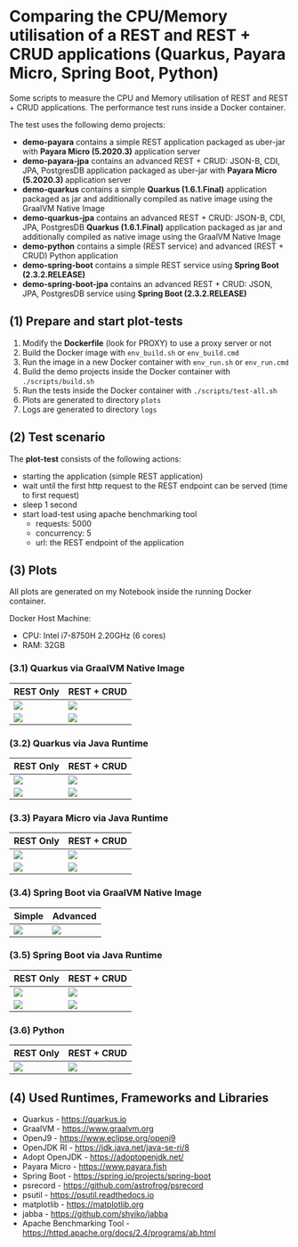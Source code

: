 # Comparing the CPU/Memory utilisation of a REST and REST + CRUD applications (Quarkus, Payara Micro, Spring Boot, Python)

Some scripts to measure the CPU and Memory utilisation of REST and REST + CRUD applications.
The performance test runs inside a Docker container.

The test uses the following demo projects:

* **demo-payara** contains a simple REST application packaged as uber-jar with **Payara Micro (5.2020.3)** application server
* **demo-payara-jpa** contains an advanced REST + CRUD: JSON-B, CDI, JPA, PostgresDB application packaged as uber-jar with **Payara Micro (5.2020.3)** application server
* **demo-quarkus** contains a simple **Quarkus (1.6.1.Final)** application packaged as jar and additionally compiled as native image using the GraalVM Native Image
* **demo-quarkus-jpa** contains an advanced REST + CRUD: JSON-B, CDI, JPA, PostgresDB **Quarkus (1.6.1.Final)** application packaged as jar and additionally compiled as native image using the GraalVM Native Image
* **demo-python** contains a simple (REST service) and advanced (REST + CRUD) Python application
* **demo-spring-boot** contains a simple REST service using **Spring Boot (2.3.2.RELEASE)**
* **demo-spring-boot-jpa** contains an advanced REST + CRUD: JSON, JPA, PostgresDB service using **Spring Boot (2.3.2.RELEASE)**

## **(1) Prepare and start plot-tests**

1) Modify the **Dockerfile** (look for PROXY) to use a proxy server or not
2) Build the Docker image with ```env_build.sh``` or ```env_build.cmd```
3) Run the image in a new Docker container with ```env_run.sh``` or ```env_run.cmd```
4) Build the demo projects inside the Docker container with ```./scripts/build.sh```
5) Run the tests inside the Docker container with ```./scripts/test-all.sh```
6) Plots are generated to directory ```plots```
7) Logs are generated to directory ```logs```

## **(2) Test scenario**

The **plot-test** consists of the following actions:

* starting the application (simple REST application)
* wait until the first http request to the REST endpoint can be served (time to first request)
* sleep 1 second
* start load-test using apache benchmarking tool
  * requests: 5000
  * concurrency: 5
  * url: the REST endpoint of the application

## **(3) Plots**

All plots are generated on my Notebook inside the running Docker container.

Docker Host Machine:

* CPU: Intel i7-8750H 2.20GHz (6 cores)
* RAM: 32GB

### **(3.1) Quarkus via GraalVM Native Image**

| REST Only                               | REST + CRUD                               |
| ------------------------------------ | -------------------------------------- |
| ![](plots/quarkus-native-simple-ce.png) | ![](plots/quarkus-native-advanced-ce.png) |
| ![](plots/quarkus-native-simple-ee.png) | ![](plots/quarkus-native-advanced-ee.png) |

### **(3.2) Quarkus via Java Runtime**

| REST Only                                         | REST + CRUD                                         |
| ---------------------------------------------- | ------------------------------------------------ |
| ![](plots/quarkus-java-simple-graalvm-ce@20.1.0-java11.png) | ![](plots/quarkus-java-advanced-graalvm-ce@20.1.0-java11.png) |
| ![](plots/quarkus-java-simple-graalvm-ee@20.1.0-java11.png) | ![](plots/quarkus-java-advanced-graalvm-ee@20.1.0-java11.png) |

### **(3.3) Payara Micro via Java Runtime**

| REST Only                                         | REST + CRUD                                         |
| ---------------------------------------------- | ------------------------------------------------ |
| ![](plots/payara-micro-simple-graalvm-ce@20.1.0-java11.png) | ![](plots/payara-micro-advanced-graalvm-ce@20.1.0-java11.png) |
| ![](plots/payara-micro-simple-graalvm-ee@20.1.0-java11.png) | ![](plots/payara-micro-advanced-graalvm-ee@20.1.0-java11.png) |

### **(3.4) Spring Boot via GraalVM Native Image**

| Simple                                        | Advanced                                        |
| --------------------------------------------- | ----------------------------------------------- |
| ![](plots/spring-boot-native-simple-ce.png) | ![](plots/spring-boot-native-advanced-ce.png) |

### **(3.5) Spring Boot via Java Runtime**

| REST Only                                        | REST + CRUD                                        |
| --------------------------------------------- | ----------------------------------------------- |
| ![](plots/spring-boot-simple-graalvm-ce@20.1.0-java11.png) | ![](plots/spring-boot-advanced-graalvm-ce@20.1.0-java11.png) |
| ![](plots/spring-boot-simple-graalvm-ee@20.1.0-java11.png) | ![](plots/spring-boot-advanced-graalvm-ee@20.1.0-java11.png) |

### **(3.6) Python**

| REST Only                       | REST + CRUD                       |
| ---------------------------- | ------------------------------ |
| ![](plots/python-simple.png) | ![](plots/python-advanced.png) |

## **(4) Used Runtimes, Frameworks and Libraries**

* Quarkus - <https://quarkus.io>
* GraalVM - <https://www.graalvm.org>
* OpenJ9 - <https://www.eclipse.org/openj9>
* OpenJDK RI - <https://jdk.java.net/java-se-ri/8>
* Adopt OpenJDK - <https://adoptopenjdk.net/>
* Payara Micro - <https://www.payara.fish>
* Spring Boot - <https://spring.io/projects/spring-boot>
* psrecord - <https://github.com/astrofrog/psrecord>
* psutil - <https://psutil.readthedocs.io>
* matplotlib - <https://matplotlib.org>
* jabba - <https://github.com/shyiko/jabba>
* Apache Benchmarking Tool - <https://httpd.apache.org/docs/2.4/programs/ab.html>
